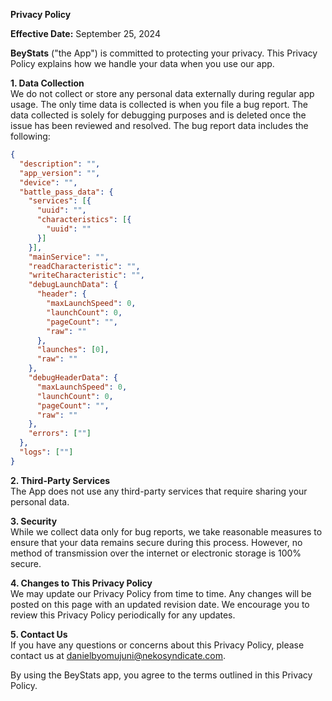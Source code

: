 **Privacy Policy**

**Effective Date:** September 25, 2024

**BeyStats** ("the App") is committed to protecting your privacy. This Privacy Policy explains how we handle your data when you use our app.

**1. Data Collection**  
We do not collect or store any personal data externally during regular app usage. The only time data is collected is when you file a bug report. The data collected is solely for debugging purposes and is deleted once the issue has been reviewed and resolved. The bug report data includes the following:

```json
{
  "description": "",
  "app_version": "",
  "device": "",
  "battle_pass_data": {
    "services": [{
      "uuid": "",
      "characteristics": [{
        "uuid": ""
      }]
    }],
    "mainService": "",
    "readCharacteristic": "",
    "writeCharacteristic": "",
    "debugLaunchData": {
      "header": {
        "maxLaunchSpeed": 0,
        "launchCount": 0,
        "pageCount": "",
        "raw": ""
      },
      "launches": [0],
      "raw": ""
    },
    "debugHeaderData": {
      "maxLaunchSpeed": 0,
      "launchCount": 0,
      "pageCount": "",
      "raw": ""
    },
    "errors": [""]
  },
  "logs": [""]
}
```

**2. Third-Party Services**  
The App does not use any third-party services that require sharing your personal data.

**3. Security**  
While we collect data only for bug reports, we take reasonable measures to ensure that your data remains secure during this process. However, no method of transmission over the internet or electronic storage is 100% secure.

**4. Changes to This Privacy Policy**  
We may update our Privacy Policy from time to time. Any changes will be posted on this page with an updated revision date. We encourage you to review this Privacy Policy periodically for any updates.

**5. Contact Us**  
If you have any questions or concerns about this Privacy Policy, please contact us at danielbyomujuni@nekosyndicate.com.

By using the BeyStats app, you agree to the terms outlined in this Privacy Policy.
